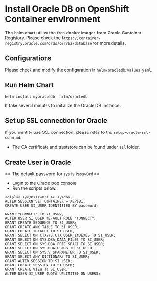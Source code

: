 # Install Oracle DB on OpenShift Container environment

The helm chart utilize the free docker images from Oracle Container Registory.
Please check the `https://container-registry.oracle.com/ords/ocr/ba/database` for more details.


## Configurations

Please check and modify the configuration in `helm/oracledb/values.yaml`.

## Run Helm Chart

```
helm install myoracledb  helm/oracledb
```

It take several minutes to initialize the Oracle DB instance.

## Set up SSL connection for Oracle

If you want to use SSL connection, please refer to the `setup-oracle-ssl-conn.md`.

* The CA certificate and truststore can be found under `ssl` folder.



## Create User in Oracle

== The default password for `sys` is `Passw0rd` ==

- Login to the Oracle pod console
- Run the scripts below.

```
sqlplus sys/Passw0rd as sysdba;
ALTER SESSION SET CONTAINER = XEPDB1;
CREATE USER SI_USER IDENTIFIED BY password;

GRANT "CONNECT" TO SI_USER;
ALTER USER SI_USER DEFAULT ROLE "CONNECT";
GRANT CREATE SEQUENCE TO SI_USER;
GRANT CREATE ANY TABLE TO SI_USER;
GRANT CREATE TRIGGER TO SI_USER;
GRANT SELECT ON CTXSYS.CTX_USER_INDEXES TO SI_USER;
GRANT SELECT ON SYS.DBA_DATA_FILES TO SI_USER;
GRANT SELECT ON SYS.DBA_FREE_SPACE TO SI_USER;
GRANT SELECT ON SYS.DBA_USERS TO SI_USER;
GRANT SELECT ON SYS.V_$PARAMETER TO SI_USER;
GRANT SELECT ANY DICTIONARY TO SI_USER;
GRANT ALTER SESSION TO SI_USER;
GRANT CREATE SESSION TO SI_USER;
GRANT CREATE VIEW TO SI_USER;
ALTER USER SI_USER QUOTA UNLIMITED ON USERS;
```

